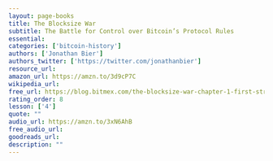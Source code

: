 ```yaml
---
layout: page-books
title: The Blocksize War
subtitle: The Battle for Control over Bitcoin’s Protocol Rules
essential: 
categories: ['bitcoin-history']
authors: ['Jonathan Bier']
authors_twitter: ['https://twitter.com/jonathanbier']
resource_url: 
amazon_url: https://amzn.to/3d9cP7C
wikipedia_url: 
free_url: https://blog.bitmex.com/the-blocksize-war-chapter-1-first-strike/
rating_order: 8
lesson: ['4']
quote: ""
audio_url: https://amzn.to/3xN6AhB
free_audio_url: 
goodreads_url: 
description: ""
---
```

